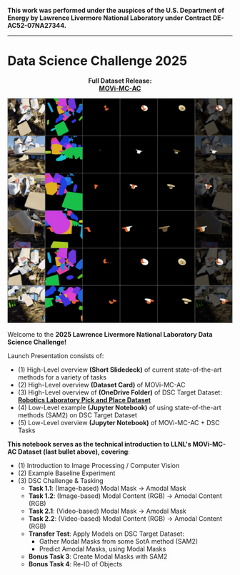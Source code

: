 **This work was performed under the auspices of the U.S. Department of Energy by Lawrence Livermore National Laboratory under Contract DE-AC52-07NA27344.**

---

# Data Science Challenge 2025

<div align="center">

**Full Dataset Release:**  
[**MOVi-MC-AC**](https://huggingface.co/datasets/Amar-S/MOVi-MC-AC)

[![Alt Text](ex_vis.png)](https://huggingface.co/datasets/Amar-S/MOVi-MC-AC)

</div>

Welcome to the **2025 Lawrence Livermore National Laboratory Data Science Challenge!**

Launch Presentation consists of:
- (1) High-Level overview **(Short Slidedeck)** of current state-of-the-art methods for a variety of tasks
- (2) High-Level overview **(Dataset Card)** of MOVi-MC-AC
- (3) High-Level overview of **(OneDrive Folder)** of DSC Target Dataset: <u>**Robotics Laboratory Pick and Place Dataset**</u>
- (4) Low-Level example **(Jupyter Notebook)** of using state-of-the-art methods (SAM2) on DSC Target Dataset
- (5) Low-Level overview **(Jupyter Notebook)** of MOVi-MC-AC + DSC Tasks

**This notebook serves as the technical introduction to LLNL's MOVi-MC-AC Dataset (last bullet above), covering**:
- (1) Introduction to Image Processing / Computer Vision
- (2) Example Baseline Experiment
- (3) DSC Challenge & Tasking
  - **Task 1.1**: (Image-based) Modal Mask -> Amodal Mask
  - **Task 1.2**: (Image-based) Modal Content (RGB) -> Amodal Content (RGB)
  - **Task 2.1**: (Video-based) Modal Mask -> Amodal Mask
  - **Task 2.2**: (Video-based) Modal Content (RGB) -> Amodal Content (RGB)
  - **Transfer Test**: Apply Models on DSC Target Dataset:
    - Gather Modal Masks from some SotA method (SAM2)
    - Predict Amodal Masks, using Modal Masks
  - **Bonus Task 3**: Create Modal Masks with SAM2
  - **Bonus Task 4**: Re-ID of Objects
